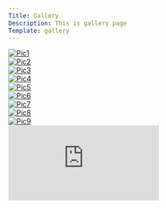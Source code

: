 ```yaml
---
Title: Gallery
Description: This is gallery page
Template: gallery
---
```


<div class="gallery-box pic1">
    <a  href ="image/pic1.jpg" target = "_blank"> 
        <picture>
            <source media="(max-width: 840px)" srcset ="image/pic1.jpg?w=150&h=150&crop-to-fit">
            <source media="(min-width: 1700px)" srcset="image/pic1.jpg?w=350&h=350&crop-to-fit&q=70">
            <source media="(min-width: 760px)" srcset="image/pic1.jpg?w=200&h=200&crop-to-fit&q=60">
            <source media="(min-width: 1361px)" srcset="image/pic1.jpg?w=280&h=280&crop-to-fit&q=80">
            <img src = "image/pic1.jpg&w=250&h=250&crop-to-fit" alt ="Pic1">
        </picture> 
    </a>
</div>

<div class="gallery-box pic2">
    <a  href = "image/pic2.jpg"  target = "_blank"> 
        <picture>
            <source media ="(max-width: 840px)" srcset ="image/pic2.jpg?w=150&h=150&crop-to-fit">
            <source media="(min-width: 1700px)" srcset="image/pic2.jpg?w=350&h=350&crop-to-fit&q=70">
            <source media="(min-width: 760px)"
            srcset="image/pic2.jpg?w=200&h=200&crop-to-fit&q=60">
            <source media="(min-width: 1361px)" srcset="image/pic2.jpg?w=280&h=280&crop-to-fit&q=80">
            <img src = "image/pic2.jpg&w=250&h=250&crop-to-fit" alt ="Pic2">
        </picture> 
    </a>
</div>

<div class="gallery-box pic3">
    <a  href = "image/pic3.jpg"  target = "_blank"> 
        <picture>
            <source media ="(max-width: 840px)" srcset ="image/pic3.jpg?w=150&h=150&crop-to-fit">
            <source media="(min-width: 1700px)" srcset="image/pic3.jpg?w=350&h=350&crop-to-fit&q=70">
            <source media="(min-width: 760px)" srcset="image/pic3.jpg?w=200&h=200&crop-to-fit&q=60">
            <source media="(min-width: 1361px)" srcset="image/pic3.jpg?w=280&h=280&crop-to-fit&q=80">            
            <img src = "image/pic3.jpg&w=250&h=250&crop-to-fit" alt ="Pic3">
        </picture> 
    </a>
</div>

<div class="gallery-box pic4">
    <a  href = "image/pic4.jpg"  target = "_blank"> 
        <picture>
            <source media ="(max-width: 840px)" srcset ="image/pic4.jpg?w=150&h=150&crop-to-fit">
            <source media="(min-width: 1700px)" srcset="image/pic4.jpg?w=350&h=350&crop-to-fit&q=70">
            <source media="(min-width: 760px)" srcset="image/pic4.jpg?w=200&h=200&crop-to-fit&q=60">
            <source media="(min-width: 1361px)" srcset="image/pic4.jpg?w=280&h=280&crop-to-fit&q=80">
            <img src = "image/pic4.jpg&w=250&h=250&crop-to-fit" alt ="Pic4">
        </picture> 
    </a>
</div>

<div class="gallery-box pic5">
    <a  href = "image/pic5.jpg" target = "_blank"> 
        <picture>
            <source media ="(max-width: 840px)" srcset ="image/pic5.jpg?w=150&h=150&crop-to-fit">
            <source media="(min-width: 1700px)" srcset="image/pic5.jpg?w=350&h=350&crop-to-fit&q=70">
            <source media="(min-width: 760px)" srcset="image/pic5.jpg?w=200&h=200&crop-to-fit&q=60">
            <source media="(min-width: 1361px)" srcset="image/pic5.jpg?w=280&h=280&crop-to-fit&q=80">
            <img src = "image/pic5.jpg&w=250&h=250&crop-to-fit" alt ="Pic5">
        </picture> 
    </a>
</div>

<div class="gallery-box pic6">
    <a  href ="image/pic6.jpg" target = "_blank"> 
        <picture>
            <source media ="(max-width: 840px)" srcset ="image/pic6.jpg?w=150&h=150&crop-to-fit">
            <source media="(min-width: 1700px)" srcset="image/pic6.jpg?w=350&h=350&crop-to-fit&q=70">
            <source media="(min-width: 760px)" srcset="image/pic6.jpg?w=200&h=200&crop-to-fit&q=60">
            <source media="(min-width: 1361px)" srcset="image/pic6.jpg?w=280&h=280&crop-to-fit&q=80">
            <img src = "image/pic6.jpg&w=250&h=250&crop-to-fit" alt ="Pic6">
        </picture> 
    </a>
</div>

<div class="gallery-box pic7">
    <a  href = "image/pic7.jpg" target= "_blank"> 
        <picture>
            <source media ="(max-width: 840px)" srcset ="image/pic7.jpg?w=150&h=150&crop-to-fit">
            <source media="(min-width: 1700px)" srcset="image/pic7.jpg?w=350&h=350&crop-to-fit&q=70">
            <source media="(min-width: 760px)" srcset="image/pic7.jpg?w=200&h=200&crop-to-fit&q=60">
            <source media="(min-width: 1361px)" srcset="image/pic7.jpg?w=280&h=280&crop-to-fit&q=80">
            <img src = "image/pic7.jpg&w=250&h=250&crop-to-fit" alt ="Pic7">
        </picture> 
    </a>
</div>

<div class="gallery-box pic8">
    <a  href = "image/pic8.jpg"  target = "_blank"> 
        <picture>
            <source media ="(max-width: 840px)" srcset ="image/pic8.jpg?w=150&h=150&crop-to-fit">
            <source media="(min-width: 1700px)" srcset="image/pic8.jpg?w=350&h=350&crop-to-fit&q=70">
            <source media="(min-width: 760px)" srcset="image/pic8.jpg?w=200&h=200&crop-to-fit&q=60">
            <source media="(min-width: 1361px)" srcset="image/pic8.jpg?w=280&h=280&crop-to-fit&q=80">
            <img src ="image/pic8.jpg&w=250&h=250&crop-to-fit" alt ="Pic8">
        </picture> 
    </a>
</div>

<div class="gallery-box pic9">
    <a  href = "image/pic9.jpg"  target = "_blank"> 
        <picture>
            <source media ="(max-width: 840px)" srcset ="image/pic9.jpg?w=150&h=150&crop-to-fit">
            <source media="(min-width: 1700px)" srcset="image/pic9.jpg?w=350&h=350&crop-to-fit&q=70">
            <source media="(min-width: 760px)" srcset="image/pic9.jpg?w=200&h=200&crop-to-fit&q=60">
            <source media="(min-width: 1361px)" srcset="image/pic9.jpg?w=280&h=280&crop-to-fit&q=80">
            <img src = "image/pic9.jpg&w=250&h=250&crop-to-fit" alt ="Pic9">
        </picture> 
    </a>
</div>

<div class ="embed-container"> 
    <iframe src="https://www.youtube.com/embed/A3vVPrrugA8" frameborder="0" allowfullscreen></iframe >
</div>
